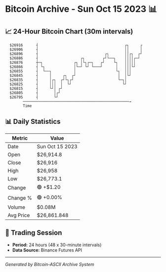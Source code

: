 # Bitcoin Archive - Sun Oct 15 2023 📊

## 📈 24-Hour Bitcoin Chart (30m intervals)

```
  $26916      ┤                                       ┌┐     ┌ 
  $26906      ┤                                       ││     │ 
  $26896      ┤                              ┌┐       ││┌┐  ┌┘ 
  $26886      ┤                   ┌┐        ┌┘└──┐    ││││┌─┘  
  $26876      ┼─┐              ┌┐ │└┐┌─┐   ┌┘    └┐   │││││    
  $26866      ┤ └┐             │└─┘ └┘ └───┘      │   │││└┘    
  $26855      ┤  └──┐          │                  └┐  │││      
  $26845      ┤     │     ┌┐  ┌┘                   │  │└┘      
  $26835      ┤     │┌┐  ┌┘└┐┌┘                    └─┐│        
  $26825      ┤     │││  │  └┘                       └┘        
  $26815      ┤     └┘│ ┌┘                                     
  $26805      ┤       │┌┘                                      
  $26795      ┤       └┘                                       
        ────────────────────────────────────────────────→
        Time
```

## 📊 Daily Statistics

| Metric | Value |
|--------|-------|
| Date | Sun Oct 15 2023 |
| Open | $26,914.8 |
| Close | $26,916 |
| High | $26,958 |
| Low | $26,773.1 |
| Change | 🟢 +$1.20 |
| Change % | 🟢 +0.00% |
| Volume | $0.08M |
| Avg Price | $26,861.848 |

## 📅 Trading Session

- **Period:** 24 hours (48 x 30-minute intervals)
- **Data Source:** Binance Futures API

---
*Generated by Bitcoin-ASCII Archive System*
